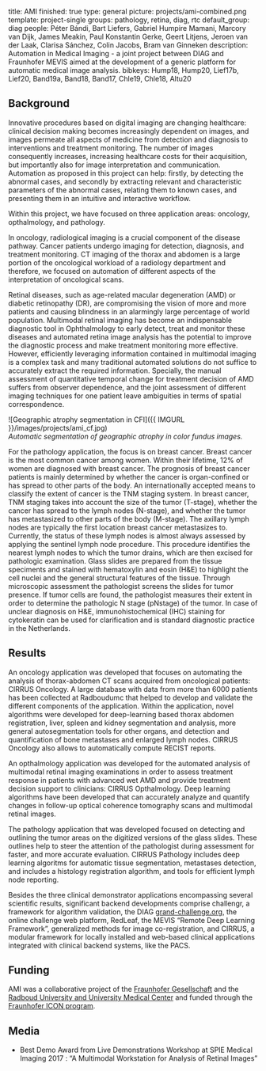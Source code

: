 title: AMI
finished: true
type: general
picture: projects/ami-combined.png
template: project-single
groups: pathology, retina, diag, rtc
default_group: diag
people: Péter Bándi, Bart Liefers, Gabriel Humpire Mamani, Marcory van Dijk, James Meakin, Paul Konstantin Gerke, Geert Litjens, Jeroen van der Laak, Clarisa Sánchez, Colin Jacobs, Bram van Ginneken
description: Automation in Medical Imaging - a joint project between DIAG and Fraunhofer MEVIS aimed at the development of a generic platform for automatic medical image analysis.
bibkeys: Hump18, Hump20, Lief17b, Lief20, Band19a, Band18, Band17, Chle19, Chle18, Altu20

## Background
Innovative procedures based on digital imaging are changing healthcare: clinical decision making becomes increasingly dependent on images, and images permeate all aspects of medicine from detection and diagnosis to interventions and treatment monitoring. The number of images consequently increases, increasing healthcare costs for their acquisition, but importantly also for image interpretation and communication. Automation as proposed in this project can help: firstly, by detecting the abnormal cases, and secondly by extracting relevant and characteristic parameters of the abnormal cases, relating them to known cases, and presenting them in an intuitive and interactive workflow.

Within this project, we have focused on three application areas: oncology, opthalmology, and pathology.

In oncology, radiological imaging is a crucial component of the disease pathway. Cancer patients undergo imaging for detection, diagnosis, and treatment monitoring. CT imaging of the thorax and abdomen is a large portion of the oncological workload of a radiology department and therefore, we focused on automation of different aspects of the interpretation of oncological scans.

Retinal diseases, such as age-related macular degeneration (AMD) or diabetic retinopathy (DR), are compromising the vision of more and more patients and causing blindness in an alarmingly large percentage of world population. Multimodal retinal imaging has become an indispensable diagnostic tool in Ophthalmology to early detect, treat and monitor these diseases and automated retina image analysis has the potential to improve the diagnostic process and make treatment monitoring more effective. However, efficiently leveraging information contained in multimodal imaging is a complex task and many traditional automated solutions do not suffice to accurately extract the required information.  Specially, the manual assessment of quantitative temporal change for treatment decision of AMD suffers from observer dependence, and the joint assessment of different imaging techniques for one patient leave ambiguities in terms of spatial correspondence.

![Geographic atrophy segmentation in CFI]({{ IMGURL }}/images/projects/ami_cf.jpg)
<br>
<i>Automatic segmentation of geographic atrophy in color fundus images.</i>

For the pathology application, the focus is on breast cancer. Breast cancer is the most common cancer among women. Within their lifetime, 12% of women are diagnosed with breast cancer. The prognosis of breast cancer patients is mainly determined by whether the cancer is organ-confined or has spread to other parts of the body. An internationally accepted means to classify the extent of cancer is the TNM staging system. In breast cancer, TNM staging takes into account the size of the tumor (T-stage), whether the cancer has spread to the lymph nodes (N-stage), and whether the tumor has metastasized to other parts of the body (M-stage). The axillary lymph nodes are typically the first location breast cancer metastasizes to. Currently, the status of these lymph nodes is almost always assessed by applying the sentinel lymph node procedure. This procedure identifies the nearest lymph nodes to which the tumor drains, which are then excised for pathologic examination. Glass slides are prepared from the tissue speciments and stained with hematoxylin and eosin (H&E) to highlight the cell nuclei and the general structural features of the tissue. Through microscopic assessment the pathologist screens the slides for tumor presence. If tumor cells are found, the pathologist measures their extent in order to determine the pathologic N stage (pNstage) of the tumor. In case of unclear diagnosis on H&E, immunohistochemical (IHC) staining for cytokeratin can be used for clarification and is standard diagnostic practice in the Netherlands.

## Results
An oncology application was developed that focuses on automating the analysis of thorax-abdomen CT scans acquired from oncological patients: CIRRUS Oncology. A large database with data from more than 6000 patients has been collected at Radboudumc that helped to develop and validate the different components of the application. Within the application, novel algorithms were developed for deep-learning based thorax abdomen registration, liver, spleen and kidney segmentation and analysis, more general autosegmentation tools for other organs, and detection and quantification of bone metastases and enlarged lymph nodes. CIRRUS Oncology also allows to automatically compute RECIST reports.

An opthalmology application was developed for the automated analysis of multimodal retinal imaging examinations in order to assess treatment response in patients with advanced wet AMD and provide treatment decision support to clinicians: CIRRUS Opthalmology. Deep learning algorithms have been developed that can accurately analyze and quantify changes in follow-up optical coherence tomography scans and multimodal retinal images.

The pathology application that was developed focused on detecting and outlining the tumor areas on the digitized versions of the glass slides. These outlines help to steer the attention of the pathologist during assessment for faster, and more accurate evaluation. CIRRUS Pathology includes deep learning algoritms for automatic tissue segmentation, metastases detection, and includes a histology registration algorithm, and tools for efficient lymph node reporting.

Besides the three clinical demonstrator applications encompassing several scientific results, significant backend developments comprise challengr, a framework for algorithm validation, the DIAG [grand-challenge.org](https://grand-challenge.org/), the online challenge web platform, RedLeaf, the MEVIS “Remote Deep Learning Framework”, generalized methods for image co-registration, and CIRRUS, a modular framework for locally installed and web-based clinical applications integrated with clinical backend systems, like the PACS.

## Funding
AMI was a collaborative project of the [Fraunhofer Gesellschaft](https://www.fraunhofer.de/) and the [Radboud University and University Medical Center](https://www.radboudumc.nl/en/research) and funded through the [Fraunhofer ICON program](https://www.fraunhofer.de/en/about-fraunhofer/profile-structure/facts-and-figures/finances/international-revenue.html).

## Media
- Best Demo Award from Live Demonstrations Workshop at SPIE Medical Imaging 2017 : “A Multimodal Workstation for Analysis of Retinal Images”
